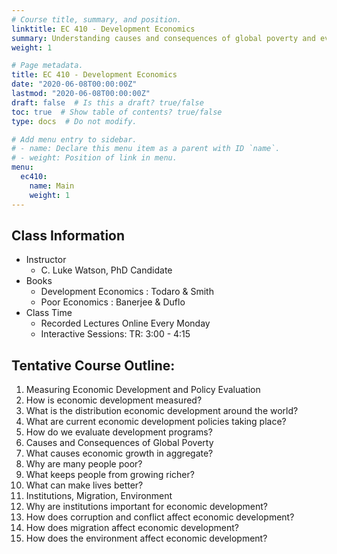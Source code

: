 ```yaml
---
# Course title, summary, and position.
linktitle: EC 410 - Development Economics
summary: Understanding causes and consequences of global poverty and evaluating anti-poverty policy 
weight: 1

# Page metadata.
title: EC 410 - Development Economics
date: "2020-06-08T00:00:00Z"
lastmod: "2020-06-08T00:00:00Z"
draft: false  # Is this a draft? true/false
toc: true  # Show table of contents? true/false
type: docs  # Do not modify.

# Add menu entry to sidebar.
# - name: Declare this menu item as a parent with ID `name`.
# - weight: Position of link in menu.
menu:
  ec410:
    name: Main
    weight: 1
---
```


## Class Information
* Instructor
  - C. Luke Watson, PhD Candidate
* Books
  - Development Economics : Todaro & Smith
  - Poor Economics : Banerjee & Duflo
* Class Time
  - Recorded Lectures Online Every Monday
  - Interactive Sessions: TR: 3:00 - 4:15

## Tentative Course Outline:
1. Measuring Economic Development and Policy Evaluation
  1. How is economic development measured?
  2. What is the distribution economic development around the world?
  3. What are current economic development policies taking place?
  4. How do we evaluate development programs?
2. Causes and Consequences of Global Poverty
  1. What causes economic growth in aggregate?
  2. Why are many people poor?
  3. What keeps people from growing richer?
  4. What can make lives better? 
3. Institutions, Migration, Environment
  1. Why are institutions important for economic development?
  2. How does corruption and conflict affect economic development?
  3. How does migration  affect economic development?
  4. How does the environment  affect economic development?

